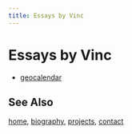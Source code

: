 ```yaml
---
title: Essays by Vinc
---
```


# Essays by Vinc

- [geocalendar](/essays/geocalendar.html)

## See Also

[home](/), [biography](/biography.html), [projects](/projects), [contact](/contact.html)
